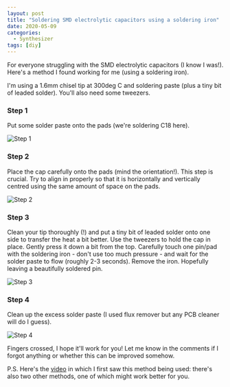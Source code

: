 ```yaml
---
layout: post
title: "Soldering SMD electrolytic capacitors using a soldering iron"
date: 2020-05-09
categories:
  - Synthesizer
tags: [diy]
---
```


For everyone struggling with the SMD electrolytic capacitors (I know I was!). Here's a method I found working for me (using a soldering iron).

I'm using a 1.6mm chisel tip at 300deg C and soldering paste (plus a tiny bit of leaded solder). You'll also need some tweezers.

### Step 1

Put some solder paste onto the pads (we're soldering C18 here).

![Step 1](/cap_step_1.jpg)

### Step 2

Place the cap carefully onto the pads (mind the orientation!). This step is crucial. Try to align in properly so that it is horizontally and vertically centred using the same amount of space on the pads.

![Step 2](/cap_step_2.jpg)

### Step 3

Clean your tip thoroughly (!) and put a tiny bit of leaded solder onto one side to transfer the heat a bit better. Use the tweezers to hold the cap in place. Gently press it down a bit from the top. Carefully touch one pin/pad with the soldering iron - don't use too much pressure - and wait for the solder paste to flow (roughly 2-3 seconds). Remove the iron. Hopefully leaving a beautifully soldered pin.

![Step 3](/cap_step_3.jpg)

### Step 4

Clean up the excess solder paste (I used flux remover but any PCB cleaner will do I guess).

![Step 4](/cap_step_4.jpg)

Fingers crossed, I hope it'll work for you! Let me know in the comments if I forgot anything or whether this can be improved somehow.

P.S. Here's the [video](https://www.youtube.com/watch?v=5lAiMcbRQOc& ) in which I first saw this method being used: there's also two other methods, one of which might work better for you.
